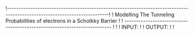 !-------------------------------------------------------------------------------------------------------------------------!
!                         Modelling The Tunneling Probabilities of electrons in a Schotkky Barrier                        !
!                         ------------------------------------------------------------------------                        !
!
!    INPUT:
!
!    OUTPUT:
!
!
